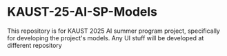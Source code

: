 # KAUST-25-AI-SP-Models
This repository is for KAUST 2025 AI summer program project, specifically for developing the project's models. Any UI stuff will be developed at different repository
